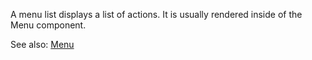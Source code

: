 A menu list displays a list of actions. It is usually rendered inside of the Menu component.

See also:
[Menu](/?path=/docs/components-menu--default)
